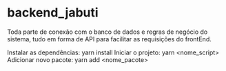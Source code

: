 # backend_jabuti
Toda parte de conexão com o banco de dados e regras de negócio do sistema, tudo em forma de API para facilitar as requisições do frontEnd.

Instalar as dependências: yarn install
Iniciar o projeto: yarn <nome_script>
Adicionar novo pacote: yarn add <nome_pacote>

